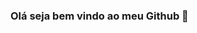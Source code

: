 ### Olá seja bem vindo ao meu Github 🖖

<!--
**Luiz-CPS-Silva/Luiz-CPS-Silva** is a ✨ _special_ ✨ repository because its `README.md` (this file) appears on your GitHub profile.


